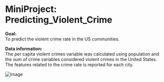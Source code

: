 # MiniProject: Predicting_Violent_Crime
**Goal:**<br>
To predict the violent crime rate in the US communities.

**Data information:**<br>
The per capita violent crimes variable was calculated using population and the sum of crime variables considered violent crimes in the United States. The features related to the crime rate is reported for each city.

![image](https://user-images.githubusercontent.com/101883942/179082831-d8833ef6-12f8-4110-bbc3-eb2e4b28c641.png)
